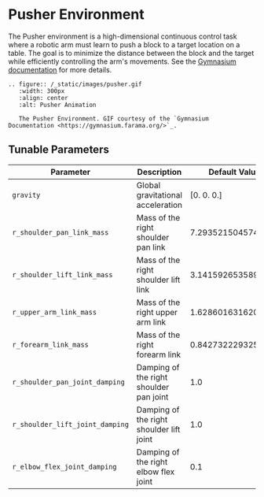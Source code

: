 # Pusher Environment

The Pusher environment is a high-dimensional continuous control task where a robotic arm must learn to push a block to a target location on a table. The goal is to minimize the distance between the block and the target while efficiently controlling the arm's movements. See the [Gymnasium documentation](https://gymnasium.farama.org/environments/mujoco/pusher/) for more details.

```{eval-rst}
.. figure:: /_static/images/pusher.gif
   :width: 300px
   :align: center
   :alt: Pusher Animation

   The Pusher Environment. GIF courtesy of the `Gymnasium Documentation <https://gymnasium.farama.org/>`_.
```

## Tunable Parameters

| Parameter | Description | Default Value |
|-----------|-------------|---------------|
| `gravity` | Global gravitational acceleration | [0. 0. 0.] |
| `r_shoulder_pan_link_mass` | Mass of the right shoulder pan link | 7.293521504574065 |
| `r_shoulder_lift_link_mass` | Mass of the right shoulder lift link | 3.141592653589794 |
| `r_upper_arm_link_mass` | Mass of the right upper arm link | 1.6286016316209488 |
| `r_forearm_link_mass` | Mass of the right forearm link | 0.8427322293254622 |
| `r_shoulder_pan_joint_damping` | Damping of the right shoulder pan joint | 1.0 |
| `r_shoulder_lift_joint_damping` | Damping of the right shoulder lift joint | 1.0 |
| `r_elbow_flex_joint_damping` | Damping of the right elbow flex joint | 0.1 |
